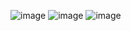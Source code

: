 ![image](https://github.com/user-attachments/assets/dd1b7acc-93bc-4137-a09f-50ec8e4fc063)
![image](https://github.com/user-attachments/assets/6a2fa82a-9e59-4632-b4a4-be3f6dfa8edd)
![image](https://github.com/user-attachments/assets/cbae08a1-6501-409f-aba7-55bddcae6851)

